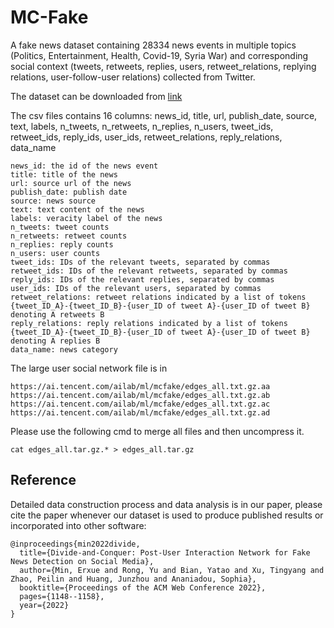 # MC-Fake
A fake news dataset containing 28334 news events in multiple topics (Politics, Entertainment, Health, Covid-19, Syria War) and corresponding social context (tweets, retweets, replies, users, retweet_relations, replying relations, user-follow-user relations) collected from Twitter.

The dataset can be downloaded from [link](https://drive.google.com/file/d/1WAyOVLqM1JOQdlpsCdKKuRltOGVC9bGt/view?usp=sharing)

The csv files contains 16 columns: news_id, title, url, publish_date, source, text, labels, n_tweets, n_retweets, n_replies, n_users, tweet_ids, retweet_ids, reply_ids, user_ids, retweet_relations, reply_relations, data_name



```
news_id: the id of the news event
title: title of the news
url: source url of the news
publish_date: publish date
source: news source
text: text content of the news
labels: veracity label of the news
n_tweets: tweet counts
n_retweets: retweet counts
n_replies: reply counts
n_users: user counts
tweet_ids: IDs of the relevant tweets, separated by commas
retweet_ids: IDs of the relevant retweets, separated by commas
reply_ids: IDs of the relevant replies, separated by commas
user_ids: IDs of the relevant users, separated by commas
retweet_relations: retweet relations indicated by a list of tokens {tweet_ID_A}-{tweet_ID_B}-{user_ID of tweet A}-{user_ID of tweet B} denoting A retweets B
reply_relations: reply relations indicated by a list of tokens {tweet_ID_A}-{tweet_ID_B}-{user_ID of tweet A}-{user_ID of tweet B} denoting A replies B
data_name: news category
```

The large user social network file is in 
```
https://ai.tencent.com/ailab/ml/mcfake/edges_all.txt.gz.aa
https://ai.tencent.com/ailab/ml/mcfake/edges_all.txt.gz.ab
https://ai.tencent.com/ailab/ml/mcfake/edges_all.txt.gz.ac
https://ai.tencent.com/ailab/ml/mcfake/edges_all.txt.gz.ad
```
Please use the following cmd to merge all files and then uncompress it.
```
cat edges_all.tar.gz.* > edges_all.tar.gz
```

## Reference
Detailed data construction process and data analysis is in our paper, please cite the paper whenever our dataset is used to produce published results or incorporated into other software:
```
@inproceedings{min2022divide,
  title={Divide-and-Conquer: Post-User Interaction Network for Fake News Detection on Social Media},
  author={Min, Erxue and Rong, Yu and Bian, Yatao and Xu, Tingyang and Zhao, Peilin and Huang, Junzhou and Ananiadou, Sophia},
  booktitle={Proceedings of the ACM Web Conference 2022},
  pages={1148--1158},
  year={2022}
}
```
